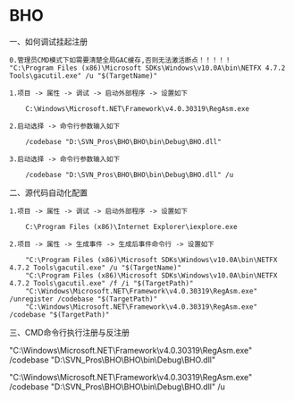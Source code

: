 # BHO

一、如何调试挂起注册

	0.管理员CMD模式下如需要清楚全局GAC缓存,否则无法激活断点！！！！！
	"C:\Program Files (x86)\Microsoft SDKs\Windows\v10.0A\bin\NETFX 4.7.2 Tools\gacutil.exe" /u "$(TargetName)"
	
	1.项目 -> 属性 -> 调试 -> 启动外部程序 -> 设置如下
		
		C:\Windows\Microsoft.NET\Framework\v4.0.30319\RegAsm.exe
	
	2.启动选择 -> 命令行参数输入如下
	
		/codebase "D:\SVN_Pros\BHO\BHO\bin\Debug\BHO.dll"
	
	3.启动选择 -> 命令行参数输入如下
	
		/codebase "D:\SVN_Pros\BHO\BHO\bin\Debug\BHO.dll" /u


二、源代码自动化配置

	1.项目 -> 属性 -> 调试 -> 启动外部程序 -> 设置如下
	
		C:\Program Files (x86)\Internet Explorer\iexplore.exe
	
	2.项目 -> 属性 -> 生成事件 -> 生成后事件命令行 -> 设置如下
	
		"C:\Program Files (x86)\Microsoft SDKs\Windows\v10.0A\bin\NETFX 4.7.2 Tools\gacutil.exe" /u "$(TargetName)"
		"C:\Program Files (x86)\Microsoft SDKs\Windows\v10.0A\bin\NETFX 4.7.2 Tools\gacutil.exe" /f /i "$(TargetPath)"
		"C:\Windows\Microsoft.NET\Framework\v4.0.30319\RegAsm.exe" /unregister /codebase "$(TargetPath)"
		"C:\Windows\Microsoft.NET\Framework\v4.0.30319\RegAsm.exe" /codebase "$(TargetPath)"


三、CMD命令行执行注册与反注册

"C:\Windows\Microsoft.NET\Framework\v4.0.30319\RegAsm.exe" /codebase "D:\SVN_Pros\BHO\BHO\bin\Debug\BHO.dll"

"C:\Windows\Microsoft.NET\Framework\v4.0.30319\RegAsm.exe" /codebase "D:\SVN_Pros\BHO\BHO\bin\Debug\BHO.dll" /u